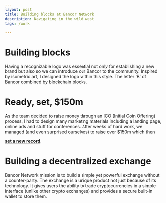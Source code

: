 ```yaml
---
layout: post
title: Building blocks at Bancor Network
description: Navigating in the wild west
tags: /work

---
```



# Building blocks

Having a recognizable logo was essential not only for establishing a new brand but also so we can introduce our Bancor to the community. Inspired by isometric art, I designed the logo within this style. The letter ‘B’ of Bancor combined by blockchain blocks.

# Ready, set, $150m

As the team decided to raise money through an ICO (Initial Coin Offering) process, I had to design many marketing materials including a landing page, online ads and stuff for conferences. After weeks of hard work, we managed (and even surprised ourselves) to raise over $150m which then

[**set a new record**](https://www.coindesk.com/150-million-tim-draper-backed-bancor-completes-largest-ever-ico).


# Building a decentralized exchange

Bancor Network mission is to build a simple yet powerful exchange without a counter-party. The exchange is a unique product not just because of its technology. It gives users the ability to trade cryptocurrencies in a simple interface (unlike other crypto exchanges) and provides a secure built-in wallet to store them. 